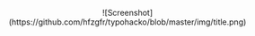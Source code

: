 <p align="center">
![Screenshot](https://github.com/hfzgfr/typohacko/blob/master/img/title.png)
</p>
